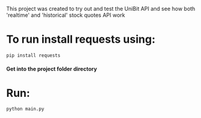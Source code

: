 This project was created to try out and test the UniBit API and see how both 'realtime' and 'historical' stock quotes API work
# To run install requests using:
`pip install requests`
#### Get into the project folder directory 
# Run:
`python main.py`